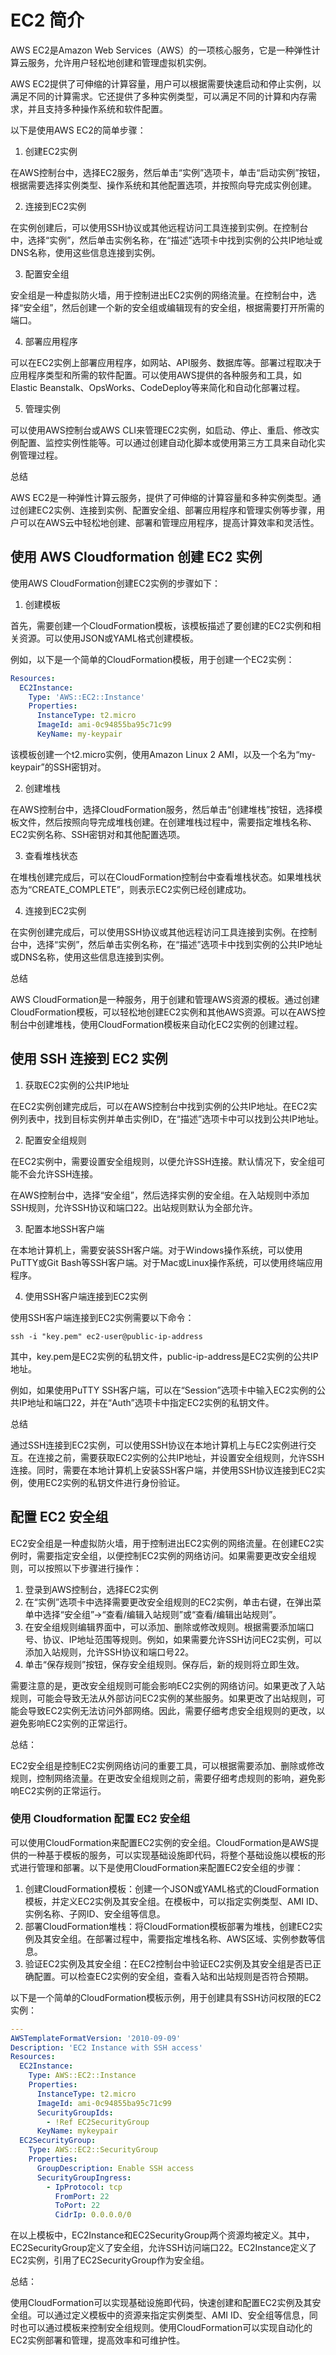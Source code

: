 # EC2 简介

AWS EC2是Amazon Web Services（AWS）的一项核心服务，它是一种弹性计算云服务，允许用户轻松地创建和管理虚拟机实例。

AWS EC2提供了可伸缩的计算容量，用户可以根据需要快速启动和停止实例，以满足不同的计算需求。它还提供了多种实例类型，可以满足不同的计算和内存需求，并且支持多种操作系统和软件配置。

以下是使用AWS EC2的简单步骤：

1. 创建EC2实例

在AWS控制台中，选择EC2服务，然后单击“实例”选项卡，单击“启动实例”按钮，根据需要选择实例类型、操作系统和其他配置选项，并按照向导完成实例创建。

2. 连接到EC2实例

在实例创建后，可以使用SSH协议或其他远程访问工具连接到实例。在控制台中，选择“实例”，然后单击实例名称，在“描述”选项卡中找到实例的公共IP地址或DNS名称，使用这些信息连接到实例。

3. 配置安全组

安全组是一种虚拟防火墙，用于控制进出EC2实例的网络流量。在控制台中，选择“安全组”，然后创建一个新的安全组或编辑现有的安全组，根据需要打开所需的端口。

4. 部署应用程序

可以在EC2实例上部署应用程序，如网站、API服务、数据库等。部署过程取决于应用程序类型和所需的软件配置。可以使用AWS提供的各种服务和工具，如Elastic Beanstalk、OpsWorks、CodeDeploy等来简化和自动化部署过程。

5. 管理实例

可以使用AWS控制台或AWS CLI来管理EC2实例，如启动、停止、重启、修改实例配置、监控实例性能等。可以通过创建自动化脚本或使用第三方工具来自动化实例管理过程。

总结

AWS EC2是一种弹性计算云服务，提供了可伸缩的计算容量和多种实例类型。通过创建EC2实例、连接到实例、配置安全组、部署应用程序和管理实例等步骤，用户可以在AWS云中轻松地创建、部署和管理应用程序，提高计算效率和灵活性。



## 使用 AWS Cloudformation 创建 EC2 实例

使用AWS CloudFormation创建EC2实例的步骤如下：

1. 创建模板

首先，需要创建一个CloudFormation模板，该模板描述了要创建的EC2实例和相关资源。可以使用JSON或YAML格式创建模板。

例如，以下是一个简单的CloudFormation模板，用于创建一个EC2实例：

```yaml
Resources:
  EC2Instance:
    Type: 'AWS::EC2::Instance'
    Properties:
      InstanceType: t2.micro
      ImageId: ami-0c94855ba95c71c99
      KeyName: my-keypair
```

该模板创建一个t2.micro实例，使用Amazon Linux 2 AMI，以及一个名为“my-keypair”的SSH密钥对。

2. 创建堆栈

在AWS控制台中，选择CloudFormation服务，然后单击“创建堆栈”按钮，选择模板文件，然后按照向导完成堆栈创建。在创建堆栈过程中，需要指定堆栈名称、EC2实例名称、SSH密钥对和其他配置选项。

3. 查看堆栈状态

在堆栈创建完成后，可以在CloudFormation控制台中查看堆栈状态。如果堆栈状态为“CREATE_COMPLETE”，则表示EC2实例已经创建成功。

4. 连接到EC2实例

在实例创建完成后，可以使用SSH协议或其他远程访问工具连接到实例。在控制台中，选择“实例”，然后单击实例名称，在“描述”选项卡中找到实例的公共IP地址或DNS名称，使用这些信息连接到实例。

总结

AWS CloudFormation是一种服务，用于创建和管理AWS资源的模板。通过创建CloudFormation模板，可以轻松地创建EC2实例和其他AWS资源。可以在AWS控制台中创建堆栈，使用CloudFormation模板来自动化EC2实例的创建过程。



## 使用 SSH 连接到 EC2 实例

1. 获取EC2实例的公共IP地址

在EC2实例创建完成后，可以在AWS控制台中找到实例的公共IP地址。在EC2实例列表中，找到目标实例并单击实例ID，在“描述”选项卡中可以找到公共IP地址。

2. 配置安全组规则

在EC2实例中，需要设置安全组规则，以便允许SSH连接。默认情况下，安全组可能不会允许SSH连接。

在AWS控制台中，选择“安全组”，然后选择实例的安全组。在入站规则中添加SSH规则，允许SSH协议和端口22。出站规则默认为全部允许。

3. 配置本地SSH客户端

在本地计算机上，需要安装SSH客户端。对于Windows操作系统，可以使用PuTTY或Git Bash等SSH客户端。对于Mac或Linux操作系统，可以使用终端应用程序。

4. 使用SSH客户端连接到EC2实例

使用SSH客户端连接到EC2实例需要以下命令：

```shell
ssh -i "key.pem" ec2-user@public-ip-address
```

其中，key.pem是EC2实例的私钥文件，public-ip-address是EC2实例的公共IP地址。

例如，如果使用PuTTY SSH客户端，可以在“Session”选项卡中输入EC2实例的公共IP地址和端口22，并在“Auth”选项卡中指定EC2实例的私钥文件。

总结

通过SSH连接到EC2实例，可以使用SSH协议在本地计算机上与EC2实例进行交互。在连接之前，需要获取EC2实例的公共IP地址，并设置安全组规则，允许SSH连接。同时，需要在本地计算机上安装SSH客户端，并使用SSH协议连接到EC2实例，使用EC2实例的私钥文件进行身份验证。



## 配置 EC2 安全组

EC2安全组是一种虚拟防火墙，用于控制进出EC2实例的网络流量。在创建EC2实例时，需要指定安全组，以便控制EC2实例的网络访问。如果需要更改安全组规则，可以按照以下步骤进行操作：

1. 登录到AWS控制台，选择EC2实例
2. 在“实例”选项卡中选择需要更改安全组规则的EC2实例，单击右键，在弹出菜单中选择“安全组”->“查看/编辑入站规则”或“查看/编辑出站规则”。
3. 在安全组规则编辑界面中，可以添加、删除或修改规则。根据需要添加端口号、协议、IP地址范围等规则。例如，如果需要允许SSH访问EC2实例，可以添加入站规则，允许SSH协议和端口号22。
4. 单击“保存规则”按钮，保存安全组规则。保存后，新的规则将立即生效。

需要注意的是，更改安全组规则可能会影响EC2实例的网络访问。如果更改了入站规则，可能会导致无法从外部访问EC2实例的某些服务。如果更改了出站规则，可能会导致EC2实例无法访问外部网络。因此，需要仔细考虑安全组规则的更改，以避免影响EC2实例的正常运行。

总结：

EC2安全组是控制EC2实例网络访问的重要工具，可以根据需要添加、删除或修改规则，控制网络流量。在更改安全组规则之前，需要仔细考虑规则的影响，避免影响EC2实例的正常运行。



### 使用 Cloudformation 配置 EC2 安全组

可以使用CloudFormation来配置EC2实例的安全组。CloudFormation是AWS提供的一种基于模板的服务，可以实现基础设施即代码，将整个基础设施以模板的形式进行管理和部署。以下是使用CloudFormation来配置EC2安全组的步骤：

1. 创建CloudFormation模板：创建一个JSON或YAML格式的CloudFormation模板，并定义EC2实例及其安全组。在模板中，可以指定实例类型、AMI ID、实例名称、子网ID、安全组等信息。
2. 部署CloudFormation堆栈：将CloudFormation模板部署为堆栈，创建EC2实例及其安全组。在部署过程中，需要指定堆栈名称、AWS区域、实例参数等信息。
3. 验证EC2实例及其安全组：在EC2控制台中验证EC2实例及其安全组是否已正确配置。可以检查EC2实例的安全组，查看入站和出站规则是否符合预期。

以下是一个简单的CloudFormation模板示例，用于创建具有SSH访问权限的EC2实例：

```yaml
---
AWSTemplateFormatVersion: '2010-09-09'
Description: 'EC2 Instance with SSH access'
Resources:
  EC2Instance:
    Type: AWS::EC2::Instance
    Properties:
      InstanceType: t2.micro
      ImageId: ami-0c94855ba95c71c99
      SecurityGroupIds:
        - !Ref EC2SecurityGroup
      KeyName: mykeypair
  EC2SecurityGroup:
    Type: AWS::EC2::SecurityGroup
    Properties:
      GroupDescription: Enable SSH access
      SecurityGroupIngress:
        - IpProtocol: tcp
          FromPort: 22
          ToPort: 22
          CidrIp: 0.0.0.0/0
```

在以上模板中，EC2Instance和EC2SecurityGroup两个资源均被定义。其中，EC2SecurityGroup定义了安全组，允许SSH访问端口22。EC2Instance定义了EC2实例，引用了EC2SecurityGroup作为安全组。

总结：

使用CloudFormation可以实现基础设施即代码，快速创建和配置EC2实例及其安全组。可以通过定义模板中的资源来指定实例类型、AMI ID、安全组等信息，同时也可以通过模板来控制安全组规则。使用CloudFormation可以实现自动化的EC2实例部署和管理，提高效率和可维护性。